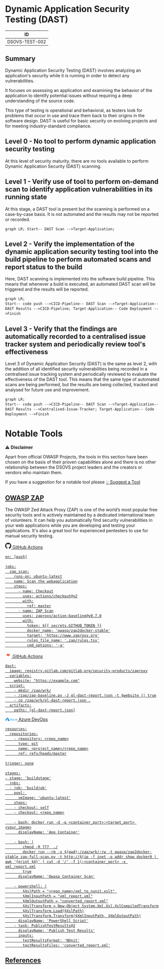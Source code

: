 # Dynamic Application Security Testing (DAST)

| ID             |
| -------------- |
| DSOVS-TEST-002 |

## Summary

Dynamic Application Security Testing (DAST) involves analyzing an application's security while it is running in order to detect any vulnerabilities. 

It focuses on assessing an application and examining the behavior of the application to identify potential issues without requiring a deep understanding of the source code. 

This type of testing is operational and behavioral, as testers look for problems that occur in use and trace them back to their origins in the software design. DAST is useful for basic security on evolving projects and for meeting industry-standard compliance.

## Level 0 - No tool to perform dynamic application security testing

At this level of security maturity, there are no tools available to perform Dynamic Application Security (DAST) scanning. 

## Level 1 - Verify use of tool to perform on-demand scan to identify application vulnerabilities in its running state

At this stage, a DAST tool is present but the scanning is performed on a case-by-case basis. It is not automated and the results may not be reported or recorded. 

```mermaid
graph LR; Start-- DAST Scan -->Target-Application;
```

## Level 2 - Verify the implementation of the dynamic application security testing tool into the build pipeline to perform automated scans and report status to the build

Here, DAST scanning is implemented into the software build pipeline. This means that whenever a build is executed, an automated DAST scan will be triggered and the results will be reported. 

```mermaid
graph LR; 
Start-- code push -->CICD-Pipeline-- DAST Scan -->Target-Application--DAST Results -->CICD-Pipeline; Target-Application-- Code Deployment -->Finish
```

## Level 3 - Verify that the findings are automatically recorded to a centralised issue tracker system and periodically review tool's effectiveness

Level 3 of Dynamic Application Security (DAST) is the same as level 2, with the addition of all identified security vulnerabilities being recorded in a centralised issue tracking system and periodically reviewed to evaluate the effectiveness of the DAST tool. This means that the same type of automated scans are being performed, but the results are being collected, tracked and analysed for future use and improvement.

```mermaid
graph LR; 
Start-- code push -->CICD-Pipeline-- DAST Scan -->Target-Application--DAST Results -->Centralised-Issue-Tracker; Target-Application-- Code Deployment -->Finish
```

# Notable Tools 

⚠️ **Disclaimer**

Apart from official OWASP Projects, the tools in this section have been chosen on the basis of their proven capabilities alone and there is no other relationship between the DSOVS project leaders and the creators or vendors who maintain them. 

If you have a suggestion for a notable tool please [💡 Suggest a Tool](https://github.com/OWASP/www-project-devsecops-verification-standard/discussions/categories/ideas) 

## [OWASP ZAP](https://github.com/zaproxy/zaproxy)

The OWASP Zed Attack Proxy (ZAP) is one of the world’s most popular free security tools and is actively maintained by a dedicated international team of volunteers. It can help you automatically find security vulnerabilities in your web applications while you are developing and testing your applications. It's also a great tool for experienced pentesters to use for manual security testing.

<a href="https://github.com/zaproxy/zaproxy"><img src="images/github.svg" width="20px"> GitHub Actions

```
on: [push]

jobs:
  zap_scan:
    runs-on: ubuntu-latest
    name: Scan the webapplication
    steps:
      - name: Checkout
        uses: actions/checkout@v2
        with:
          ref: master
      - name: ZAP Scan
        uses: zaproxy/action-baseline@v0.7.0
        with:
          token: ${{ secrets.GITHUB_TOKEN }}
          docker_name: 'owasp/zap2docker-stable'
          target: 'https://www.zaproxy.org'
          rules_file_name: '.zap/rules.tsv'
          cmd_options: '-a'
```

<a href="https://gitlab.com/gitlab-org/security-products/dependencies/zaproxy"><img src="images/gitlab.svg" width="20px"> GitHub Actions


```
dast:
  image: registry.gitlab.com/gitlab-org/security-products/zaproxy
  variables:
    website: "https://example.com"
  script:
    - mkdir /zap/wrk/
    - /zap/zap-baseline.py -J gl-dast-report.json -t $website || true
    - cp /zap/wrk/gl-dast-report.json .
  artifacts:
    paths: [gl-dast-report.json]

```

<a href="https://gitlab.com/gitlab-org/security-products/dependencies/zaproxy"><img src="images/azure.svg" width="40px"> Azure DevOps

```
resources:
  repositories:
    - repository: <repo_name>
      type: git
      name: <project_name>/<repo_name>
      ref: refs/heads/master

trigger: none

stages:
- stage: 'buildstage'
  jobs:
  - job: 'buildjob'
    pool: 
      vmImage: 'ubuntu-latest'
    steps:
    - checkout: self
    - checkout: <repo_name>

    - bash: docker run -d -p <container_port>:<target_port> <your_image>
      displayName: 'App Container'

    - bash: |
        chmod -R 777  ./
        docker run --rm -v $(pwd):/zap/wrk/:rw -t owasp/zap2docker-stable zap-full-scan.py -t http://$(ip -f inet -o addr show docker0 | awk '{print $4}' | cut -d '/' -f 1):<container_port> -x 
xml_report.xml
        true
      displayName: 'Owasp Container Scan'

    - powershell: |
        $XslPath = "<repo_name>/xml_to_nunit.xslt" 
        $XmlInputPath = "xml_report.xml"
        $XmlOutputPath = "converted_report.xml"
        $XslTransform = New-Object System.Xml.Xsl.XslCompiledTransform
        $XslTransform.Load($XslPath)
        $XslTransform.Transform($XmlInputPath, $XmlOutputPath)
      displayName: 'PowerShell Script'
    - task: PublishTestResults@2
      displayName: 'Publish Test Results'
      inputs:
        testResultsFormat: 'NUnit'
        testResultsFiles: 'converted_report.xml'
```

## References

